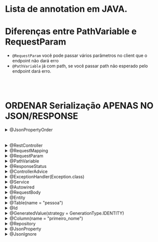 # Lista de annotation em JAVA.


# Diferenças entre PathVariable e RequestParam

- `@RequestParam` você pode passar vários parâmetros no client que o endpoint não dará erro
- `@PathVariable` já com path, se você passar path não esperado pelo endpoint dará erro.

<br>
<br>

# ORDENAR Serialização APENAS NO JSON/RESPONSE

<details>
  <summary>@JsonPropertyOrder</summary>
  
`@JsonPropertyOrder` permite ordenar a sua DTO, mostrando para o front na ordem desejada,
  - suponhamos que seu json retorna para o front: 
	```
		{
			"id": 1,
			"cpf: 000000000,
			"nome: "Nome Xpto"
		}
	```
  - mas ele precisa ser na ordem `id` `nome` `cpf`, para fazer isso basta colocar essa annotation na DTO
    - `@JsonPropertyOrder({"id", "nome", "cpf"})`
		```
			{
				"id": 1,
				"nome: "Nome Xpto",
				"cpf: 000000000
			}
		```
  - segue exemplo:
  - ![alt](./imgs/annotation-json-property-order.png)

</details>   

<br>
<br>


<details>
  <summary>@RestController</summary>
  
  `@RestController`: indica para o framework que se trata de um controlador Rest, voltado para o desenvolvimento de aplicações web Restful e facilita que nós lidemos com requisições web (POST, GET, PUT, etc) pois une o Controller a um ResponseBody para todos métodos marcados pelo RequestMapping.<br>
   ![alt](./imgs/RestController.png)
  

</details>  
<details>
  <summary>@RequestMapping</summary>
  
  `@RequestMapping`: Tipos de parâmetros e significados:
   1. `path`: indica qual endpoint será
   2. `method`: qual verbo http esse metodo vai ter
   3. `produces`: indica qual `MediaType` esse endpoint vai `PRODUZIR/RETORNAR`, geralmente um `JSON` -> `MediaType.APPLICATION_JSON_VALUE`
   4. `consumes`: indica qual `MediaType` esse endpoint vai `RECEBER/CONSUMIR`, geralmente um `JSON` -> `MediaType.APPLICATION_JSON_VALUE`
   5. para se tornar um endpoint, você  precisa adicionar essa annotation passando o caminho do endpoint.
      1. endpoint sem parametros na url (path param)
      ![alt](./imgs/request-mapping.png)

      2. Endpoint com parametros na url (path param)
      ![alt](./imgs/request-mapping-path-parameter.png)

</details>  
<details>
  <summary>@RequestParam</summary>
  
  `@RequestParam`: para que o metodo receba parametros no endpoint vc deve utilizar essa annotation
    ![alt](./imgs/RequestParam.png)

</details>  
<details>
  <summary>@PathVariable</summary>
  
  `@PathVariable`: recupera as variaveis declaradas dentro de `@RequestMapping` do exemplo `2.2`. 
   1. Segue exemplo:<br>
   ![alt](./imgs/path-variable.png)

</details>  
<details>
  <summary>@ResponseStatus</summary>
  
  `@ResponseStatus`: diz o status que a classe irá retornar (400, 500, 200 e etc.)

</details>  
<details>
  <summary>@ControllerAdvice</summary>
  
  `@ControllerAdvice`: ele funciona como um interceptor, no exemplo de tratamento de exceções, 
se colocado em um handler de exceções ele vai ser ativado toda vez que o código identificar que não existe um tratamento específico para aquela exceção vai cair na nossa exceção generica.

</details>  
<details>
  <summary>@ExceptionHandler(Exception.class)</summary>
  
  `@ExceptionHandler(Exception.class)`: Essa annotation filtra e diz para o metodo que está abaixo dela qual
   o tipo de exeção o metodo deve rodar a lógica dele nesse exemplo estou falando para que ele rode apenas 
   para exceções do tipo `Exception.class` significa que eu só quero que ele rode para exceções `GENÉRICAS`
   que na sua maioria são exceções do tipo erro 500, segue um exemplo de implementação dessa annotation.
   exemplo:<br>
   ![alt](./imgs/exception-handler-500.png)

</details>  
<details>
  <summary>@Service</summary>
  
  `@Service`: Indica para o spring boot que esse objeto será Injetado em RUN TIME em outras classes
   da nossa aplicação, segue exemplo:
   ![alt](./imgs/service.png)

</details>  
<details>
  <summary>@Autowired</summary>
  
  `@Autowired`: cuida da instaciação de uma classe de forma dinâmica em tempo de execução, segue exemplo em foto.
   1. Antigamente:<br>
      ![alt](./imgs/instancia-antigamente.png)
   2. Hoje em dia:<br>
      ![alt](./imgs/instancia-hoje-em-dia.png)
   3. Para que você consiga fazer isso com outras classes que não possuem a annotation `@Service`,
      essa classe deve possuir a annotation `@Component`, ou um Alias para ela, segue exemplo:<br>
      ![alt](./imgs/alias-for-component.png)<br>
      no exemplo acima só conseguimos utilizar `@Autowired` com `@Service` pq `@Service` tem um aliasFor `@Component`

</details>  
<details>
  <summary>@RequestBody</summary>
  
`@RequestBody`: é com ele que indicamos para o parâmetro do metodo que vamos receber um Body nesse metodo, segue exemplo:<br>
    ![alt](./imgs/request-body.png)

</details>    
<details>
  <summary>@Entity</summary>
  
`@Entity`: diz para o Hibernate que a classe representa uma tabela do banco.<br>
   ![alt](./imgs/entity.png)

</details>    
<details>
  <summary>@Table(name = "pessoa")</summary>
  
`@Table(name = "pessoa")`: passamos para a `Entity` a qual tipo de tabela ela pertence passando o nome da tabela.<br>
![alt](./imgs/table.png)

</details>    
<details>
  <summary>@Id</summary>
  
`@Id`: Indica para o `hibernate` qual é a `PK` dentre todas as propriedades<br>
   ![alt](./imgs/id.png)

</details>    
<details>
  <summary>@GeneratedValue(strategy = GenerationType.IDENTITY)</summary>
  
`@GeneratedValue(strategy = GenerationType.IDENTITY)`: indica para o `hibernate`  que aquela prop deve ser autoincremental ou seja adicionar 1 ao id a cada nova persistencia.<br>
    ![alt](./imgs/id_autoincremental.png)

</details>    
<details>
  <summary>@Column(name = "primeiro_nome")</summary>
  
`@Column(name = "primeiro_nome")`: define o nome da propriedade no banco de dados
    1. `name`: passa o nome da coluna que você deseja que seja no banco de dados
    2. `nullable`: define se você quer que essa prop seja ou não nulla no banco
    3. `length`: indica o maximo de caracteres que pode ter essa coluna
    4.  Se você definir apenas `@Column` ele vai assumir o nome da prop como padrão, segue os 2 exemplos<br>
    ![alt](./imgs/colum-com-e-sem-nome.png)
    ![alt](./imgs/nullable%20e%20length.png)

</details>    
<details>
  <summary>@Repository</summary>
  
`@Repository` a interface com essa annotation permite o acesso ao banco de dados, e
   já habilita todas as operações de CRUD segue exemplo:<br>
    1. ![alt](./imgs/repository-interface.png)
    2. lembrando que `JpaRepository<SEU_OBJETO_ENTIDADE, TIPO_DO_ID_PK_DA_ENTIDADE>`
    3. no exemplo da foto foi `Pessoa` como entidade/objeto e `Long` como tipo do id. segue exemplo:<br>
      ![alt](./imgs/entidade-tipo-id.png)

</details>    
<details>
  <summary>@JsonProperty</summary>
  
  ### Mudar nome da propriedade APENAS NO JSON/RESPONSE

-	`@JsonProperty` define um nome de propriedade que será retornado no JSON/RESPONSE do endpoint
	não afetando o nome da propriedade interna no back-end, exemplo:
	- alterando o código:
		```
			@JsonProperty("primeiro_Nome")
			private String primeiroNome;
		```
	- retorno do endpoint: 
		```
			{
				"id": 1,
				"primeiro_Nome": "Nicolas",
				"sobrenome": "Matheus",
				"endereco": "Rua Alvarenga Ornamental de Oloco bixo",
				"genero": "Masculino"
			},
		```


</details>
<details>
  <summary>@JsonIgnore</summary>
  
  ### Não enviar a propriedade APENAS NO JSON/RESPONSE
  
  `@JsonIgnore` -> faz com que a propriedade não seja enviada no response.


</details>